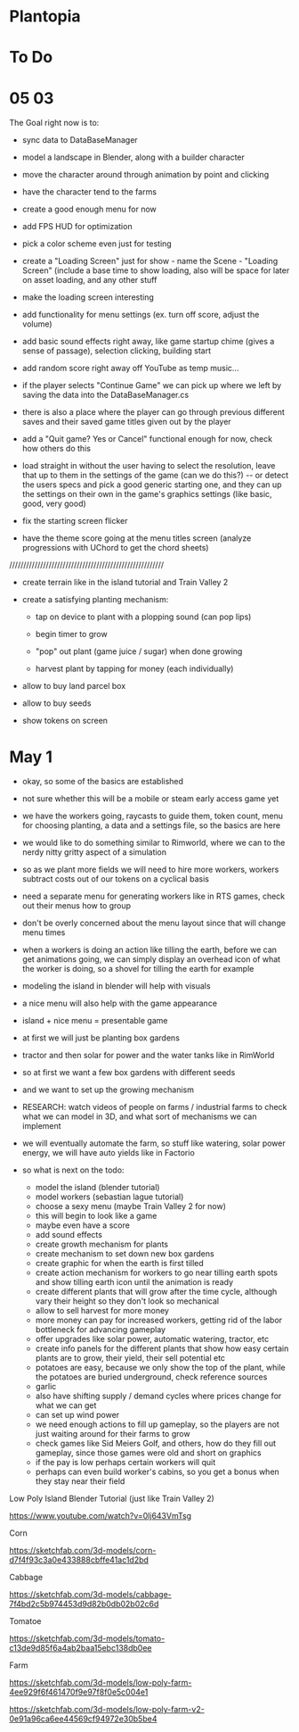 # Plantopia



# To Do 






# 05 03


The Goal right now is to:

- sync data to DataBaseManager

- model a landscape in Blender, along with a builder character

- move the character around through animation by point and clicking

- have the character tend to the farms

- create a good enough menu for now

- add FPS HUD for optimization

- pick a color scheme even just for testing

- create a "Loading Screen" just for show - name the Scene - "Loading Screen" (include a base time to show loading, also will be space for later on asset loading, and any other stuff

- make the loading screen interesting

- add functionality for menu settings (ex. turn off score, adjust the volume)

- add basic sound effects right away, like game startup chime (gives a sense of passage), selection clicking, building start

- add random score right away off YouTube as temp music...

- if the player selects "Continue Game" we can pick up where we left by saving the data into the DataBaseManager.cs

- there is also a place where the player can go through previous different saves and their saved game titles given out by the player

- add a "Quit game? Yes or Cancel" functional enough for now, check how others do this

- load straight in without the user having to select the resolution, leave that up to them in the settings of the game (can we do this?) -- or detect the users specs and pick a good generic starting one, and they can up the settings on their own in the game's graphics settings (like basic, good, very good)

- fix the starting screen flicker

- have the theme score going at the menu titles screen (analyze progressions with UChord to get the chord sheets)





///////////////////////////////////////////////////////





- create terrain like in the island tutorial and Train Valley 2

- create a satisfying planting mechanism:

  - tap on device to plant with a plopping sound (can pop lips)
  
  - begin timer to grow
  
  - "pop" out plant (game juice / sugar) when done growing
  
  - harvest plant by tapping for money (each individually)
  
- allow to buy land parcel box

- allow to buy seeds

- show tokens on screen






# May 1

- okay, so some of the basics are established

- not sure whether this will be a mobile or steam early access game yet

- we have the workers going, raycasts to guide them, token count, menu for choosing planting, a data and a settings file, so the basics are here

- we would like to do something similar to Rimworld, where we can to the nerdy nitty gritty aspect of a simulation

- so as we plant more fields we will need to hire more workers, workers subtract costs out of our tokens on a cyclical basis

- need a separate menu for generating workers like in RTS games, check out their menus how to group

- don't be overly concerned about the menu layout since that will change menu times

- when a workers is doing an action like tilling the earth, before we can get animations going, we can simply display an overhead icon of what the worker is doing, so a shovel for tilling the earth for example

- modeling the island in blender will help with visuals

- a nice menu will also help with the game appearance

- island + nice menu = presentable game

- at first we will just be planting box gardens

- tractor and then solar for power and the water tanks like in RimWorld

- so at first we want a few box gardens with different seeds 

- and we want to set up the growing mechanism

- RESEARCH: watch videos of people on farms / industrial farms to check what we can model in 3D, and what sort of mechanisms we can implement

- we will eventually automate the farm, so stuff like watering, solar power energy, we will have auto yields like in Factorio

- so what is next on the todo:


  - model the island (blender tutorial)
  - model workers (sebastian lague tutorial)
  - choose a sexy menu (maybe Train Valley 2 for now)
  - this will begin to look like a game
  - maybe even have a score
  - add sound effects
  - create growth mechanism for plants
  - create mechanism to set down new box gardens
  - create graphic for when the earth is first tilled
  - create action mechanism for workers to go near tilling earth spots and show tilling earth icon until the animation is ready
  - create different plants that will grow after the time cycle, although vary their height so they don't look so mechanical
  - allow to sell harvest for more money
  - more money can pay for increased workers, getting rid of the labor bottleneck for advancing gameplay
  - offer upgrades like solar power, automatic watering, tractor, etc
  - create info panels for the different plants that show how easy certain plants are to grow, their yield, their sell potential etc
  - potatoes are easy, because we only show the top of the plant, while the potatoes are buried underground, check reference sources
  - garlic
  - also have shifting supply / demand cycles where prices change for what we can get
  - can set up wind power
  - we need enough actions to fill up gameplay, so the players are not just waiting around for their farms to grow
  - check games like Sid Meiers Golf, and others, how do they fill out gameplay, since those games were old and short on graphics
  - if the pay is low perhaps certain workers will quit
  - perhaps can even build worker's cabins, so you get a bonus when they stay near their field
  
  
  
  













Low Poly Island Blender Tutorial (just like Train Valley 2)

https://www.youtube.com/watch?v=0lj643VmTsg





Corn

https://sketchfab.com/3d-models/corn-d7f4f93c3a0e433888cbffe41ac1d2bd


Cabbage

https://sketchfab.com/3d-models/cabbage-7f4bd2c5b974453d9d82b0db02b02c6d

Tomatoe

https://sketchfab.com/3d-models/tomato-c13de9d85f6a4ab2baa15ebc138db0ee

Farm

https://sketchfab.com/3d-models/low-poly-farm-4ee929f6f461470f9e97f8f0e5c004e1

https://sketchfab.com/3d-models/low-poly-farm-v2-0e91a96ca6ee44569cf94972e30b5be4


